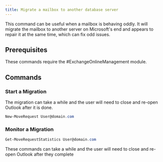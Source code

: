 ```yaml
---
title: Migrate a mailbox to another database server
---
```


This command can be useful when a mailbox is behaving oddly. It will migrate the mailbox to another server on Microsoft's end and appears to repair it at the same time, which can fix odd issues.

## Prerequisites

These commands require the #ExchangeOnlineManagement module.

## Commands

### Start a Migration

The migration can take a while and the user will need to close and re-open Outlook after it is done.

```PowerShell
New-MoveRequest User@domain.com
```

### Monitor a Migration

```PowerShell
Get-MoveRequestStatistics User@domain.com
```

These commands can take a while and the user will need to close and re-open Outlook after they complete
